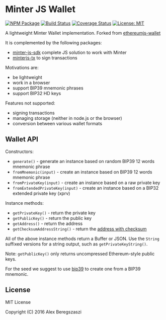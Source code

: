 # Minter JS Wallet

[![NPM Package](https://img.shields.io/npm/v/minterjs-wallet.svg?style=flat-square)](https://www.npmjs.org/package/minterjs-wallet)
[![Build Status](https://travis-ci.org/MinterTeam/minterjs-wallet.svg?branch=master)](https://travis-ci.org/MinterTeam/minterjs-wallet)
[![Coverage Status](https://img.shields.io/coveralls/ethereumjs/minterjs-wallet.svg?style=flat-square)](https://coveralls.io/r/MinterTeam/minterjs-wallet)
[![License: MIT](https://img.shields.io/badge/License-MIT-yellow.svg)](https://github.com/MinterTeam/minterjs-wallet/blob/master/LICENSE)

A lightweight Minter Wallet implementation.
Forked from [ethereumjs-wallet](https://github.com/ethereumjs/ethereumjs-wallet)

It is complemented by the following packages:
- [minter-js-sdk](https://github.com/MinterTeam/minter-js-sdk) complete JS solution to work with Minter
- [minterjs-tx](https://github.com/MinterTeam/minterjs-tx) to sign transactions

Motivations are:
- be lightweight
- work in a browser
- support BIP39 mnemonic phrases
- support BIP32 HD keys

Features not supported:
- signing transactions
- managing storage (neither in node.js or the browser)
- conversion between various wallet formats

## Wallet API

Constructors:

* `generate()` - generate an instance based on random BIP39 12 words mnemonic phrase
* `fromMnemonic(input)` - create an instance based on BIP39 12 words mnemonic phrase
* `fromPrivateKey(input)` - create an instance based on a raw private key
* `fromExtendedPrivateKey(input)` - create an instance based on a BIP32 extended private key (xprv)

Instance methods:

* `getPrivateKey()` - return the private key
* `getPublicKey()` - return the public key
* `getAddress()` - return the address
* `getChecksumAddressString()` - return the [address with checksum](https://github.com/ethereum/EIPs/issues/55)

All of the above instance methods return a Buffer or JSON. Use the `String` suffixed versions for a string output, such as `getPrivateKeyString()`.

Note: `getPublicKey()` only returns uncompressed Ethereum-style public keys.

For the seed we suggest to use [bip39](https://npmjs.org/package/bip39) to create one from a BIP39 mnemonic.

## License

MIT License

Copyright (C) 2016 Alex Beregszaszi
